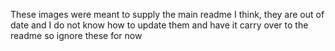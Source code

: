 These images were meant to supply the main readme I think, they are out of date and I do not know how to update them and have it carry over to the readme so ignore these for now
